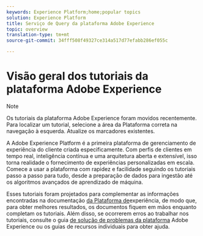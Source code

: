 ```yaml
---
keywords: Experience Platform;home;popular topics
solution: Experience Platform
title: Serviço de Query da plataforma Adobe Experience
topic: overview
translation-type: tm+mt
source-git-commit: 34fff508f49327ce314a517d77efabb286ef055c

---
```



# Visão geral dos tutoriais da plataforma Adobe Experience

>[!NOTE]
>Os tutoriais da plataforma Adobe Experience foram movidos recentemente. Para localizar um tutorial, selecione a área da Plataforma correta na navegação à esquerda. Atualize os marcadores existentes.

A Adobe Experience Platform é a primeira plataforma de gerenciamento de experiência do cliente criada especificamente. Com perfis de clientes em tempo real, inteligência contínua e uma arquitetura aberta e extensível, isso torna realidade o fornecimento de experiências personalizadas em escala. Comece a usar a plataforma com rapidez e facilidade seguindo os tutoriais passo a passo para tudo, desde a preparação de dados para ingestão até os algoritmos avançados de aprendizado de máquina.

Esses tutoriais foram projetados para complementar as informações encontradas na documentação [da Plataforma de](../landing/documentation/overview.md)experiência, de modo que, para obter melhores resultados, os documentos fiquem em mãos enquanto completam os tutoriais. Além disso, se ocorrerem erros ao trabalhar nos tutoriais, consulte o guia [de solução de problemas da plataforma](../landing/troubleshooting.md) Adobe Experience ou os guias de recursos individuais para obter ajuda.
